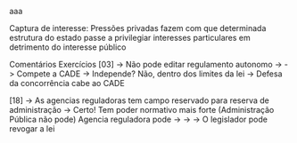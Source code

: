 
aaa


Captura de interesse: Pressões privadas fazem com que determinada estrutura do estado passe a privilegiar interesses particulares em detrimento do interesse público



Comentários Exercícios 
[03]
	-> Não pode editar regulamento autonomo
	-> 
	-> Compete a CADE
	-> Independe? Não, dentro dos limites da lei
	-> Defesa da concorrência cabe ao CADE

[18]
	-> As agencias reguladoras tem campo reservado para reserva de administração
	-> Certo! Tem poder normativo mais forte (Administração Pública não pode) Agencia reguladora pode
	-> 
	->
	-> O legislador pode revogar a lei